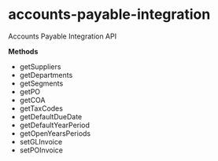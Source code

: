 # accounts-payable-integration
Accounts Payable Integration API

**Methods**

  * getSuppliers
  * getDepartments
  * getSegments
  * getPO
  * getCOA
  * getTaxCodes
  * getDefaultDueDate
  * getDefaultYearPeriod
  * getOpenYearsPeriods
  * setGLInvoice
  * setPOInvoice
